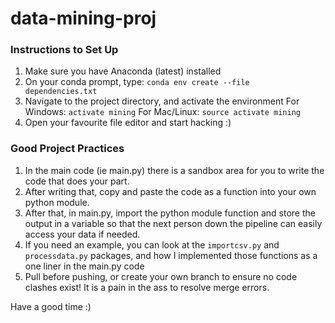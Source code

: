 # data-mining-proj

### Instructions to Set Up

1. Make sure you have Anaconda  (latest) installed
2. On your conda prompt, type: `conda env create --file dependencies.txt `
3. Navigate to the project directory, and activate the environment
   For Windows: `activate mining`
   For Mac/Linux: `source activate mining`
4. Open your favourite file editor and start hacking :)

### Good Project Practices
1. In the main code (ie main.py) there is a sandbox area for you to write the code that does your part. 
2. After writing that, copy and paste the code as a function into your own python module. 
3. After that, in main.py, import the python module function and store the output in a variable so that the next person down the pipeline can easily access your data if needed. 
4. If you need an example, you can look at the `importcsv.py` and `processdata.py` packages, and how I implemented those functions as a one liner in the main.py code
5. Pull before pushing, or create your own branch to ensure no code clashes exist! It is a pain in the ass to resolve merge errors.


Have a good time :)
